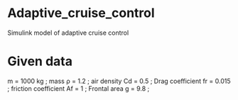 # Adaptive_cruise_control
Simulink model of adaptive cruise control 

# Given data
m = 1000 kg  ; mass
ρ = 1.2     ; air density
Cd = 0.5  ; Drag coefficient
fr =  0.015 ; friction coefficient 
Af = 1   ; Frontal area 
g = 9.8 ;
